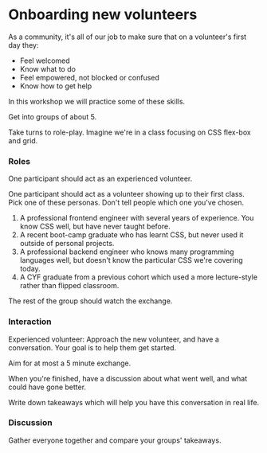 # Onboarding new volunteers

As a community, it's all of our job to make sure that on a volunteer's first day they:
* Feel welcomed
* Know what to do
* Feel empowered, not blocked or confused
* Know how to get help

In this workshop we will practice some of these skills.

Get into groups of about 5.

Take turns to role-play. Imagine we're in a class focusing on CSS flex-box and grid.

### Roles

One participant should act as an experienced volunteer.

One participant should act as a volunteer showing up to their first class. Pick one of these personas. Don't tell people which one you've chosen.
1. A professional frontend engineer with several years of experience. You know CSS well, but have never taught before.
2. A recent boot-camp graduate who has learnt CSS, but never used it outside of personal projects.
3. A professional backend engineer who knows many programming languages well, but doesn't know the particular CSS we're covering today.
4. A CYF graduate from a previous cohort which used a more lecture-style rather than flipped classroom.

The rest of the group should watch the exchange.

### Interaction

Experienced volunteer: Approach the new volunteer, and have a conversation. Your goal is to help them get started.

Aim for at most a 5 minute exchange.

When you're finished, have a discussion about what went well, and what could have gone better.

Write down takeaways which will help you have this conversation in real life.

### Discussion

Gather everyone together and compare your groups' takeaways.

